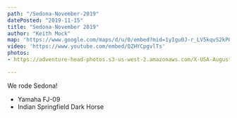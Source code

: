 ```yaml
---
path: "/Sedona-November-2019"
datePosted: "2019-11-15"
title: "Sedona-November 2019"
author: "Keith Mock"
map: 'https://www.google.com/maps/d/u/0/embed?mid=1yIgu0J-r_LV5kqvS2kP0wt-wc9R2Yhh8'
video: 'https://www.youtube.com/embed/QZHYCpgvlTs'
photos:
- https://adventure-head-photos.s3-us-west-2.amazonaws.com/X-USA-August-2019/IMG_8042.jpeg

---
```


We rode Sedona!

- Yamaha FJ-09
- Indian Springfield Dark Horse